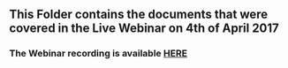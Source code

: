 ## This Folder contains the documents that were covered in the Live Webinar on 4th of April 2017
### The Webinar recording is available [HERE](http://aka.ms/dsvm/webinar)
